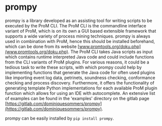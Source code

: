 # prompy

prompy is a library developed as an assisting tool for writing scripts to be executed by the ProM CLI. The ProM CLI is the commandline interface variant of ProM, which is on its own a GUI based extensible framework that supports a wide variety of process mining techniques. prompy is always used in combination with ProM, hence this should be installed beforehand, which can be done from its website [www.promtools.org/doku.php](www.promtools.org/doku.php). The ProM CLI takes Java scripts as input which contains runtime interpreted Java code and could include functions from the CLI variants of ProM plugins. For various reasons, it could be a tedious task to write these scripts, with which prompy could help by implementing functions that generate the Java code for often used plugins like importing event log data, petrinets, soundness checking, conformance checking and process discovery. Furthermore, it offers the functionality of generating template Python implementations for each available ProM plugin function which allows for using an IDE with autocomplete. An extensive list of examples can be found in the 'examples' directory on the gitlab page [https://gitlab.com/dominiquesommers/prompy](https://gitlab.com/dominiquesommers/prompy).

prompy can be easily installed by `pip install prompy`.
